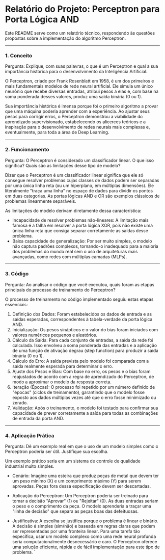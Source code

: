  # Relatório do Projeto: Perceptron para Porta Lógica AND

  Este README serve como um relatório técnico, respondendo às questões propostas sobre a implementação do
  algoritmo Perceptron.

  ---

  ### 1. Conceito

  Pergunta: Explique, com suas palavras, o que é um Perceptron e qual a sua importância histórica para o
  desenvolvimento da Inteligência Artificial.

  O Perceptron, criado por Frank Rosenblatt em 1958, é um dos primeiros e mais fundamentais modelos de rede
  neural artificial. Ele simula um único neurônio que recebe diversas entradas, atribui pesos a elas e, com
  base na soma ponderada desses valores, produz uma saída binária (0 ou 1).

  Sua importância histórica é imensa porque foi o primeiro algoritmo a provar que uma máquina poderia
  aprender com a experiência. Ao ajustar seus pesos para corrigir erros, o Perceptron demonstrou a
  viabilidade do aprendizado supervisionado, estabelecendo os alicerces teóricos e a inspiração para o
  desenvolvimento de redes neurais mais complexas e, eventualmente, para toda a área de Deep Learning.

  ---

  ### 2. Funcionamento

  Pergunta: O Perceptron é considerado um classificador linear. O que isso significa? Quais são as
  limitações desse tipo de modelo?

  Dizer que o Perceptron é um classificador linear significa que ele só consegue resolver problemas cujas
  classes de dados podem ser separadas por uma única linha reta (ou um hiperplano, em múltiplas dimensões).
  Ele literalmente "traça uma linha" no espaço de dados para dividir os pontos em duas categorias. As portas
   lógicas AND e OR são exemplos clássicos de problemas linearmente separáveis.

  As limitações do modelo derivam diretamente dessa característica:
  - Incapacidade de resolver problemas não-lineares: A limitação mais famosa é a falha em resolver a porta
  lógica XOR, pois não existe uma única linha reta que consiga separar corretamente as saídas desse
  problema.
  - Baixa capacidade de generalização: Por ser muito simples, o modelo não captura padrões complexos,
  tornando-o inadequado para a maioria dos problemas do mundo real sem o uso de arquiteturas mais avançadas,
   como redes com múltiplas camadas (MLPs).

  ---

  ### 3. Código

  Pergunta: Ao analisar o código que você executou, quais foram as etapas principais do processo de
  treinamento do Perceptron?

  O processo de treinamento no código implementado seguiu estas etapas essenciais:

  1.  Definição dos Dados: Foram estabelecidos os dados de entrada e as saídas esperadas, correspondentes à
  tabela-verdade da porta lógica AND.
  2.  Inicialização: Os pesos sinápticos e o valor do bias foram iniciados com valores numéricos pequenos e
  aleatórios.
  3.  Cálculo da Saída: Para cada conjunto de entradas, a saída da rede foi calculada. Isso envolveu a soma
  ponderada das entradas e a aplicação de uma função de ativação degrau (step function) para produzir a
  saída binária (0 ou 1).
  4.  Cálculo do Erro: A saída prevista pelo modelo foi comparada com a saída realmente esperada para
  determinar o erro.
  5.  Ajuste dos Pesos e Bias: Com base no erro, os pesos e o bias foram reajustados de acordo com a regra
  de aprendizado do Perceptron, de modo a aproximar o modelo da resposta correta.
  6.  Iteração (Épocas): O processo foi repetido por um número definido de "épocas" (ciclos de treinamento),
   garantindo que o modelo fosse exposto aos dados múltiplas vezes até que o erro fosse minimizado ou
  zerado.
  7.  Validação: Após o treinamento, o modelo foi testado para confirmar sua capacidade de prever
  corretamente a saída para todas as combinações de entrada da porta AND.

  ---

  ### 4. Aplicação Prática

  Pergunta: Dê um exemplo real em que o uso de um modelo simples como o Perceptron poderia ser útil.
  Justifique sua escolha.

  Um exemplo prático seria em um sistema de controle de qualidade industrial muito simples.

  - Cenário: Imagine uma esteira que produz peças de metal que devem ter um peso mínimo (X) e um comprimento
   máximo (Y) para serem aprovadas. Peças fora dessa especificação devem ser descartadas.
  - Aplicação do Perceptron: Um Perceptron poderia ser treinado para tomar a decisão "Aprovar" (1) ou
  "Rejeitar" (0). As duas entradas seriam o peso e o comprimento da peça. O modelo aprenderia a traçar uma
  "linha de decisão" que separa as peças boas das defeituosas.

  - Justificativa: A escolha se justifica porque o problema é linear e binário. A decisão é simples
  (sim/não) e baseada em regras claras que podem ser representadas por uma fronteira linear. Para uma tarefa
   tão específica, usar um modelo complexo como uma rede neural profunda seria computacionalmente
  desnecessário e caro. O Perceptron oferece uma solução eficiente, rápida e de fácil implementação para
  este tipo de problema.
  `
